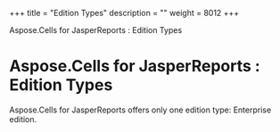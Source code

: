 +++
title = "Edition Types" 
description = "" 
weight = 8012 
+++

Aspose.Cells for JasperReports : Edition Types  

# Aspose.Cells for JasperReports : Edition Types


Aspose.Cells for JasperReports offers only one edition type: Enterprise edition.

